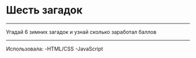 # Шесть загадок
---
Угадай 6 зимних загадок и узнай сколько заработал баллов
___

Использовала:
-HTML/CSS
-JavaScript
